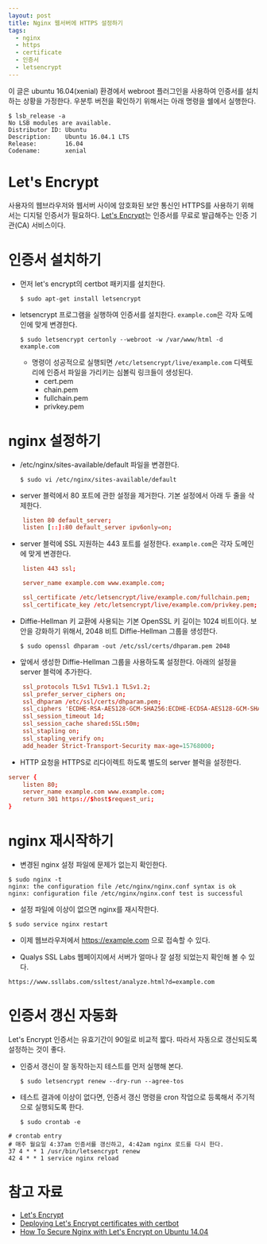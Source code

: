 ```yaml
---
layout: post
title: Nginx 웹서버에 HTTPS 설정하기
tags:
  - nginx
  - https
  - certificate
  - 인증서
  - letsencrypt
---
```

이 글은 ubuntu 16.04(xenial) 환경에서 webroot 플러그인을 사용하여 인증서를 설치하는 상황을 가정한다.
우분투 버전을 확인하기 위해서는 아래 명령을 쉘에서 실행한다.

```
$ lsb_release -a
No LSB modules are available.
Distributor ID: Ubuntu
Description:    Ubuntu 16.04.1 LTS
Release:        16.04
Codename:       xenial
```

# Let's Encrypt
사용자의 웹브라우저와 웹서버 사이에 암호화된 보안 통신인 HTTPS를 사용하기 위해서는 디지털 인증서가 필요하다.
[Let's Encrypt](https://letsencrypt.org)는 인증서를 무료로 발급해주는 인증 기관(CA) 서비스이다.

# 인증서 설치하기
* 먼저 let's encrypt의 certbot 패키지를 설치한다.

    ```
    $ sudo apt-get install letsencrypt
    ```

* letsencrypt 프로그램을 실행하여 인증서를 설치한다.
`example.com`은 각자 도메인에 맞게 변경한다.

    ```
    $ sudo letsencrypt certonly --webroot -w /var/www/html -d example.com
    ```

    * 명령이 성공적으로 실행되면 `/etc/letsencrypt/live/example.com` 디렉토리에 인증서 파일을 가리키는 심볼릭 링크들이 생성된다.
        * cert.pem
        * chain.pem
        * fullchain.pem
        * privkey.pem

# nginx 설정하기
* /etc/nginx/sites-available/default 파일을 변경한다.

    ```
    $ sudo vi /etc/nginx/sites-available/default
    ```

* server 블럭에서 80 포트에 관한 설정을 제거한다. 기본 설정에서 아래 두 줄을 삭제한다.

```conf
    listen 80 default_server;
    listen [::]:80 default_server ipv6only=on;
```

* server 블럭에 SSL 지원하는 443 포트를 설정한다. `example.com`은 각자 도메인에 맞게 변경한다.

```conf
    listen 443 ssl;

    server_name example.com www.example.com;

    ssl_certificate /etc/letsencrypt/live/example.com/fullchain.pem;
    ssl_certificate_key /etc/letsencrypt/live/example.com/privkey.pem;
```

* Diffie-Hellman 키 교환에 사용되는 기본 OpenSSL 키 길이는 1024 비트이다.
보안을 강화하기 위해서, 2048 비트 Diffie-Hellman 그룹을 생성한다.

    ```
    $ sudo openssl dhparam -out /etc/ssl/certs/dhparam.pem 2048
    ```

* 앞에서 생성한 Diffie-Hellman 그룹을 사용하도록 설정한다. 아래의 설정을 server 블럭에 추가한다.

```conf
    ssl_protocols TLSv1 TLSv1.1 TLSv1.2;
    ssl_prefer_server_ciphers on;
    ssl_dhparam /etc/ssl/certs/dhparam.pem;
    ssl_ciphers 'ECDHE-RSA-AES128-GCM-SHA256:ECDHE-ECDSA-AES128-GCM-SHA256:ECDHE-RSA-AES256-GCM-SHA384:ECDHE-ECDSA-AES256-GCM-SHA384:DHE-RSA-AES128-GCM-SHA256:DHE-DSS-AES128-GCM-SHA256:kEDH+AESGCM:ECDHE-RSA-AES128-SHA256:ECDHE-ECDSA-AES128-SHA256:ECDHE-RSA-AES128-SHA:ECDHE-ECDSA-AES128-SHA:ECDHE-RSA-AES256-SHA384:ECDHE-ECDSA-AES256-SHA384:ECDHE-RSA-AES256-SHA:ECDHE-ECDSA-AES256-SHA:DHE-RSA-AES128-SHA256:DHE-RSA-AES128-SHA:DHE-DSS-AES128-SHA256:DHE-RSA-AES256-SHA256:DHE-DSS-AES256-SHA:DHE-RSA-AES256-SHA:AES128-GCM-SHA256:AES256-GCM-SHA384:AES128-SHA256:AES256-SHA256:AES128-SHA:AES256-SHA:AES:CAMELLIA:DES-CBC3-SHA:!aNULL:!eNULL:!EXPORT:!DES:!RC4:!MD5:!PSK:!aECDH:!EDH-DSS-DES-CBC3-SHA:!EDH-RSA-DES-CBC3-SHA:!KRB5-DES-CBC3-SHA';
    ssl_session_timeout 1d;
    ssl_session_cache shared:SSL:50m;
    ssl_stapling on;
    ssl_stapling_verify on;
    add_header Strict-Transport-Security max-age=15768000;
```

* HTTP 요청을 HTTPS로 리다이렉트 하도록 별도의 server 블럭을 설정한다.

```conf
server {
    listen 80;
    server_name example.com www.example.com;
    return 301 https://$host$request_uri;
}
```

# nginx 재시작하기
* 변경된 nginx 설정 파일에 문제가 없는지 확인한다.

```
$ sudo nginx -t
nginx: the configuration file /etc/nginx/nginx.conf syntax is ok
nginx: configuration file /etc/nginx/nginx.conf test is successful
```

* 설정 파일에 이상이 없으면 nginx를 재시작한다.

```
$ sudo service nginx restart
```

* 이제 웹브라우저에서 https://example.com 으로 접속할 수 있다.

* Qualys SSL Labs 웹페이지에서 서버가 얼마나 잘 설정 되었는지 확인해 볼 수 있다.

```
https://www.ssllabs.com/ssltest/analyze.html?d=example.com
```

# 인증서 갱신 자동화
Let's Encrypt 인증서는 유효기간이 90일로 비교적 짧다. 따라서 자동으로 갱신되도록 설정하는 것이 좋다.

* 인증서 갱신이 잘 동작하는지 테스트를 먼저 실행해 본다.

    ```
    $ sudo letsencrypt renew --dry-run --agree-tos
    ```
* 테스트 결과에 이상이 없다면, 인증서 갱신 명령을 cron 작업으로 등록해서 주기적으로 실행되도록 한다.

    ```
    $ sudo crontab -e
    ```

```
# crontab entry
# 매주 월요일 4:37am 인증서를 갱신하고, 4:42am nginx 로드를 다시 한다.
37 4 * * 1 /usr/bin/letsencrypt renew
42 4 * * 1 service nginx reload
```

# 참고 자료
* [Let's Encrypt](https://letsencrypt.org)
* [Deploying Let's Encrypt certificates with certbot](https://certbot.eff.org/#ubuntuxenial-nginx)
* [How To Secure Nginx with Let's Encrypt on Ubuntu 14.04](https://www.digitalocean.com/community/tutorials/how-to-secure-nginx-with-let-s-encrypt-on-ubuntu-14-04)
